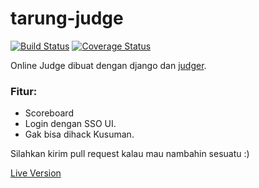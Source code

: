 # tarung-judge
[![Build Status](https://travis-ci.org/ramadistra/tarung-judge.svg?branch=master)](https://travis-ci.org/ramadistra/tarung-judge)
[![Coverage Status](https://coveralls.io/repos/github/ramadistra/tarung-judge/badge.svg?branch=master)](https://coveralls.io/github/ramadistra/tarung-judge?branch=master)  

Online Judge dibuat dengan django dan [judger](https://github.com/ramadistra/judger).

### Fitur:
- Scoreboard
- Login dengan SSO UI.
- Gak bisa dihack Kusuman.

Silahkan kirim pull request kalau mau nambahin sesuatu :)

[Live Version](https://my-judge.herokuapp.com)